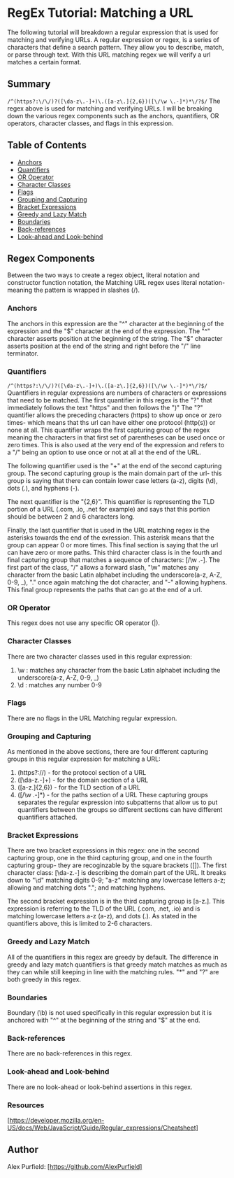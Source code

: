 # RegEx Tutorial: Matching a URL

The following tutorial will breakdown a regular expression that is used for matching and verifying URLs. A regular expression or regex, is a series of characters that define a search pattern. They allow you to describe, match, or parse through text. With this URL matching regex we will verify a url matches a certain format.

## Summary

```/^(https?:\/\/)?([\da-z\.-]+)\.([a-z\.]{2,6})([\/\w \.-]*)*\/?$/```
The regex above is used for matching and verifying URLs. I will be breaking down the various regex components such as the anchors, quantifiers, OR operators, character classes, and flags in this expression.


## Table of Contents

- [Anchors](#anchors)
- [Quantifiers](#quantifiers)
- [OR Operator](#or-operator)
- [Character Classes](#character-classes)
- [Flags](#flags)
- [Grouping and Capturing](#grouping-and-capturing)
- [Bracket Expressions](#bracket-expressions)
- [Greedy and Lazy Match](#greedy-and-lazy-match)
- [Boundaries](#boundaries)
- [Back-references](#back-references)
- [Look-ahead and Look-behind](#look-ahead-and-look-behind)

## Regex Components
Between the two ways to create a regex object, literal notation and constructor function notation, the Matching URL regex uses literal notation- meaning the pattern is wrapped in slashes (/). 


### Anchors
The anchors in this expression are the "^" character at the beginning of the expression and the "$" character at the end of the expression. The "^" character asserts position at the beginning of the string. The "$" character asserts position at the end of the string and right before the "/" line terminator. 

### Quantifiers
```/^(https?:\/\/)?([\da-z\.-]+)\.([a-z\.]{2,6})([\/\w \.-]*)*\/?$/```
Quantifiers in regular expressions are numbers of characters or expressions that need to be matched. The first quantifier in this regex is the "?" that immediately follows the text "https" and then follows the ")" The "?" quantifier allows the preceding characters (https) to show up once or zero times- which means that ths url can have either one protocol (http(s)) or none at all. This quantifier wraps the first capturing group of the regex meaning the characters in that first set of parentheses can be used once or zero times. This is also used at the very end of the expression and refers to a "/" being an option to use once or not at all at the end of the URL.

The following quantifier used is the "+" at the end of the second capturing group. The second capturing group is the main domain part of the url- this group is saying that there can contain lower case letters (a-z), digits (\d), dots (\.), and hyphens (-). 


The next quantifier is the "{2,6}". This quantifier is representing the TLD portion of a URL (.com, .io, .net for example) and says that this portion should be between 2 and 6 characters long. 

Finally, the last quantifier that is used in the URL matching regex is the asterisks towards the end of the exression. This asterisk means that the group can appear 0 or more times. This final section is saying that the url can have zero or more paths. This third character class is in the fourth and final capturing group that matches a sequence of characters: [\/\w \.-]. The first part of the class, "\/" allows a forward slash, "\w" matches any character from the basic Latin alphabet including the underscore(a-z, A-Z, 0-9, _), "\." once again matching the dot character, and "-" allowing hyphens. This final group represents the paths that can go at the end of a url.



### OR Operator
This regex does not use any specific OR operator (|).

### Character Classes
There are two character classes used in this regular expression:

1) \w : matches any character from the basic Latin alphabet including the underscore(a-z, A-Z, 0-9, _)
2) \d : matches any number 0-9


### Flags
There are no flags in the URL Matching regular expression. 

### Grouping and Capturing
As mentioned in the above sections, there are four different capturing groups in this regular expression for matching a URL:
1) (https?:\/\/) - for the protocol section of a URL 
2) ([\da-z\.-]+) - for the domain section of a URL
3) ([a-z\.]{2,6}) - for the TLD section of a URL
4) ([\/\w \.-]*) - for the paths section of a URL
These capturing groups separates the regular expression into subpatterns that allow us to put quantifiers between the groups so different sections can have different quantifiers attached. 

### Bracket Expressions
There are two bracket expressions in this regex: one in the second capturing group, one in the third capturing group, and one in the fourth capturing group- they are recoginzable by the square brackets ([]). The first character class: [\da-z\.-] is describing the domain part of the URL. It breaks down to "\d" matching digits 0-9; "a-z" matching any lowercase letters a-z; allowing and matching dots "\."; and matching hyphens.

The second bracket expression is in the third capturing group is [a-z\.]. This expression is referring to the TLD of the URL (.com, .net, .io) and is matching lowercase letters a-z (a-z), and dots (\.). As stated in the quantifiers above, this is limited to 2-6 characters.

### Greedy and Lazy Match
All of the quantifiers in this regex are greedy by default. The difference in greedy and lazy match quantifiers is that greedy match matches as much as they can while still keeping in line with the matching rules. "*" and "?" are both greedy in this regex. 

### Boundaries
Boundary (\b) is not used specifically in this regular expression but it is anchored with "^" at the beginning of the string and "$" at the end. 

### Back-references
There are no back-references in this regex. 

### Look-ahead and Look-behind
There are no look-ahead or look-behind assertions in this regex.

### Resources
[https://developer.mozilla.org/en-US/docs/Web/JavaScript/Guide/Regular_expressions/Cheatsheet]


## Author

Alex Purfield: [https://github.com/AlexPurfield]

